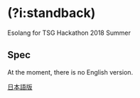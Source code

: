 # (?i:standback)
Esolang for TSG Hackathon 2018 Summer

## Spec
At the moment, there is no English version.

[日本語版](spec.ja.md)
